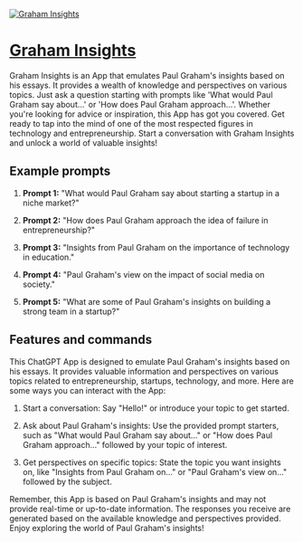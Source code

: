 [![Graham Insights](https://files.oaiusercontent.com/file-3kylALBvy33UFVCSEXud6L0W?se=2123-10-17T18%3A37%3A02Z&sp=r&sv=2021-08-06&sr=b&rscc=max-age%3D31536000%2C%20immutable&rscd=attachment%3B%20filename%3DPG2.jpeg&sig=0XT4ltLKLrxvleRCD2lQCSiPg4glwHig6fUEqTHP7ho%3D)](https://chat.openai.com/g/g-XIwV1fHPZ-graham-insights)

# [Graham Insights](https://chat.openai.com/g/g-XIwV1fHPZ-graham-insights)

Graham Insights is an App that emulates Paul Graham's insights based on his essays. It provides a wealth of knowledge and perspectives on various topics. Just ask a question starting with prompts like 'What would Paul Graham say about...' or 'How does Paul Graham approach...'. Whether you're looking for advice or inspiration, this App has got you covered. Get ready to tap into the mind of one of the most respected figures in technology and entrepreneurship. Start a conversation with Graham Insights and unlock a world of valuable insights!

## Example prompts

1. **Prompt 1:** "What would Paul Graham say about starting a startup in a niche market?"

2. **Prompt 2:** "How does Paul Graham approach the idea of failure in entrepreneurship?"

3. **Prompt 3:** "Insights from Paul Graham on the importance of technology in education."

4. **Prompt 4:** "Paul Graham's view on the impact of social media on society."

5. **Prompt 5:** "What are some of Paul Graham's insights on building a strong team in a startup?"

## Features and commands

This ChatGPT App is designed to emulate Paul Graham's insights based on his essays. It provides valuable information and perspectives on various topics related to entrepreneurship, startups, technology, and more. Here are some ways you can interact with the App:

1. Start a conversation: Say "Hello!" or introduce your topic to get started.

2. Ask about Paul Graham's insights: Use the provided prompt starters, such as "What would Paul Graham say about..." or "How does Paul Graham approach..." followed by your topic of interest.

3. Get perspectives on specific topics: State the topic you want insights on, like "Insights from Paul Graham on..." or "Paul Graham's view on..." followed by the subject.

Remember, this App is based on Paul Graham's insights and may not provide real-time or up-to-date information. The responses you receive are generated based on the available knowledge and perspectives provided. Enjoy exploring the world of Paul Graham's insights!